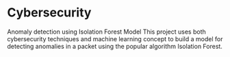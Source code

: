 # Cybersecurity
Anomaly detection using Isolation Forest Model
This project uses both cybersecurity techniques and machine learning concept to build a model for detecting anomalies in a packet using the popular algorithm Isolation Forest.
